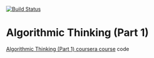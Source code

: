 [![Build Status](https://travis-ci.org/lancelote/alg_think_1.svg)](https://travis-ci.org/lancelote/alg_think_1)

# Algorithmic Thinking (Part 1)

[Algorithmic Thinking (Part 1) coursera course](https://www.coursera.org/course/algorithmicthink1) code